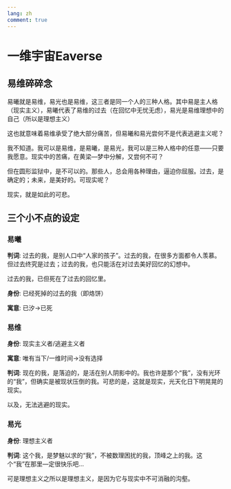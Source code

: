 ```yaml
---
lang: zh
comment: true
---
```


# 一维宇宙Eaverse

## 易维碎碎念

易曦就是易维，易光也是易维，这三者是同一个人的三种人格。其中易是主人格（现实主义），易曦代表了易维的过去（在回忆中无忧无虑），易光是易维理想中的自己（所以是理想主义）

这也就意味着易维承受了绝大部分痛苦，但易曦和易光尝何不是代表逃避主义呢？

我不知道。我可以是易维，是易曦，是易光，我可以是三种人格中的任意——只要我愿意。现实中的苦痛，在黄梁—梦中分解，又尝何不可？

但在圆形监狱中，是不可以的。那些人，总会用各种理由，逼迫你屈服。过去，是确定的；未来，是美好的。可现实呢？

现实，就是如此的可悲。

## 三个小不点的设定
### 易曦
**判词**:
过去的我，是别人口中“人家的孩子”。过去的我，在很多方面都令人羡慕。但过去终究是过去；过去的我，也只能活在对过去美好回忆的幻想中。

过去的我，已但死在了过去的回忆里。

**身份**:
已经死掉的过去的我（即烙饼）

**寓意**:
已汐->已死

### 易维
**身份**:
现实主义者/逃避主义者

**寓意**:
唯有当下/一维时间->没有选择

**判词**:
现在的我，是落迫的，是活在别人阴影中的。我也许是那个“我”，没有光环的“我”，但确实是被现状压倒的我。可悲的是，这就是现实，光天化日下明晃晃的现实。

以及，无法逃避的现实。

### 易光

**身份**:
理想主义者

**判词**:
这个我，是梦魅以求的“我”，不被数理困扰的我，顶峰之上的我。这个“我”在那里—定很快乐吧...

可是理想主义之所以是理想主义，是因为它与现实中不可消融的沟壑。
